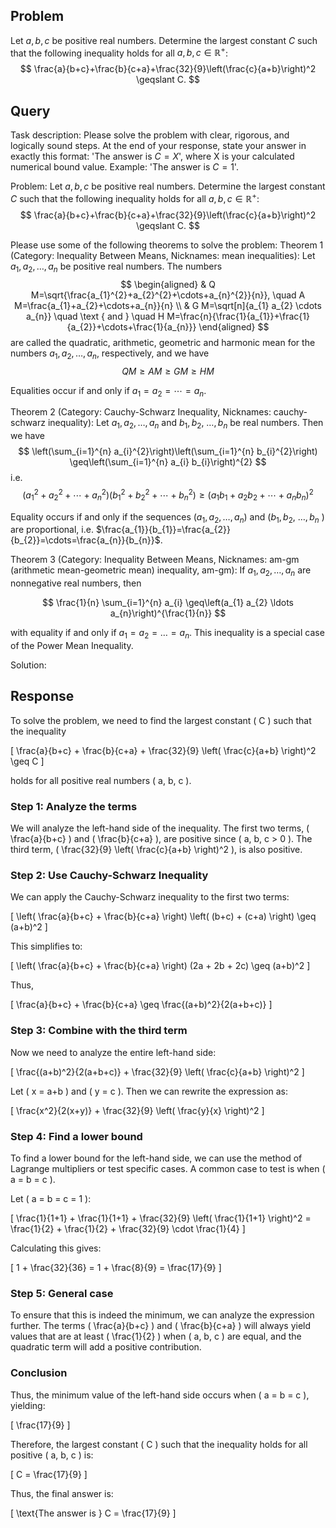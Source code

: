 ## Problem

Let $a, b, c$ be positive real numbers. Determine the largest constant $C$ such that the following inequality holds for all $a, b, c \in \mathbb{R}^{+}$:
$$
\frac{a}{b+c}+\frac{b}{c+a}+\frac{32}{9}\left(\frac{c}{a+b}\right)^2 \geqslant C.
$$

## Query

Task description: Please solve the problem with clear, rigorous, and logically sound steps. At the end of your response, state your answer in exactly this format: 'The answer is $C=X$', where X is your calculated numerical bound value. Example: 'The answer is $C=1$'.

Problem: Let $a, b, c$ be positive real numbers. Determine the largest constant $C$ such that the following inequality holds for all $a, b, c \in \mathbb{R}^{+}$:
$$
\frac{a}{b+c}+\frac{b}{c+a}+\frac{32}{9}\left(\frac{c}{a+b}\right)^2 \geqslant C.
$$

Please use some of the following theorems to solve the problem:
Theorem 1 (Category: Inequality Between Means, Nicknames: mean inequalities): Let $a_{1}, a_{2}, \ldots, a_{n}$ be positive real numbers. The numbers
$$
\begin{aligned}
& Q M=\sqrt{\frac{a_{1}^{2}+a_{2}^{2}+\cdots+a_{n}^{2}}{n}}, \quad A M=\frac{a_{1}+a_{2}+\cdots+a_{n}}{n} \\
& G M=\sqrt[n]{a_{1} a_{2} \cdots a_{n}} \quad \text { and } \quad H M=\frac{n}{\frac{1}{a_{1}}+\frac{1}{a_{2}}+\cdots+\frac{1}{a_{n}}}
\end{aligned}
$$
are called the quadratic, arithmetic, geometric and harmonic mean for the numbers $a_{1}, a_{2}, \ldots, a_{n}$, respectively, and we have
$$
Q M \geq A M \geq G M \geq H M
$$

Equalities occur if and only if $a_{1}=a_{2}=\cdots=a_{n}$.

Theorem 2 (Category: Cauchy-Schwarz Inequality, Nicknames: cauchy-schwarz inequality): Let $a_{1}, a_{2}, \ldots, a_{n}$ and $b_{1}, b_{2}$, $\ldots, b_{n}$ be real numbers. Then we have
$$
\left(\sum_{i=1}^{n} a_{i}^{2}\right)\left(\sum_{i=1}^{n} b_{i}^{2}\right) \geq\left(\sum_{i=1}^{n} a_{i} b_{i}\right)^{2}
$$
i.e.
$$
\left(a_{1}^{2}+a_{2}^{2}+\cdots+a_{n}^{2}\right)\left(b_{1}^{2}+b_{2}^{2}+\cdots+b_{n}^{2}\right) \geq\left(a_{1} b_{1}+a_{2} b_{2}+\cdots+a_{n} b_{n}\right)^{2}
$$

Equality occurs if and only if the sequences $\left(a_{1}, a_{2}, \ldots, a_{n}\right)$ and $\left(b_{1}, b_{2}\right.$, $\ldots, b_{n}$ ) are proportional, i.e. $\frac{a_{1}}{b_{1}}=\frac{a_{2}}{b_{2}}=\cdots=\frac{a_{n}}{b_{n}}$.

Theorem 3 (Category: Inequality Between Means, Nicknames: am-gm (arithmetic mean-geometric mean) inequality, am-gm): If $a_{1}, a_{2}, \ldots, a_{n}$ are nonnegative real numbers, then

$$
\frac{1}{n} \sum_{i=1}^{n} a_{i} \geq\left(a_{1} a_{2} \ldots a_{n}\right)^{\frac{1}{n}}
$$

with equality if and only if $a_{1}=a_{2}=\ldots=a_{n}$. This inequality is a special case of the Power Mean Inequality.

Solution:

## Response

To solve the problem, we need to find the largest constant \( C \) such that the inequality 

\[
\frac{a}{b+c} + \frac{b}{c+a} + \frac{32}{9} \left( \frac{c}{a+b} \right)^2 \geq C
\]

holds for all positive real numbers \( a, b, c \).

### Step 1: Analyze the terms

We will analyze the left-hand side of the inequality. The first two terms, \( \frac{a}{b+c} \) and \( \frac{b}{c+a} \), are positive since \( a, b, c > 0 \). The third term, \( \frac{32}{9} \left( \frac{c}{a+b} \right)^2 \), is also positive.

### Step 2: Use Cauchy-Schwarz Inequality

We can apply the Cauchy-Schwarz inequality to the first two terms:

\[
\left( \frac{a}{b+c} + \frac{b}{c+a} \right) \left( (b+c) + (c+a) \right) \geq (a+b)^2
\]

This simplifies to:

\[
\left( \frac{a}{b+c} + \frac{b}{c+a} \right) (2a + 2b + 2c) \geq (a+b)^2
\]

Thus,

\[
\frac{a}{b+c} + \frac{b}{c+a} \geq \frac{(a+b)^2}{2(a+b+c)}
\]

### Step 3: Combine with the third term

Now we need to analyze the entire left-hand side:

\[
\frac{(a+b)^2}{2(a+b+c)} + \frac{32}{9} \left( \frac{c}{a+b} \right)^2
\]

Let \( x = a+b \) and \( y = c \). Then we can rewrite the expression as:

\[
\frac{x^2}{2(x+y)} + \frac{32}{9} \left( \frac{y}{x} \right)^2
\]

### Step 4: Find a lower bound

To find a lower bound for the left-hand side, we can use the method of Lagrange multipliers or test specific cases. A common case to test is when \( a = b = c \).

Let \( a = b = c = 1 \):

\[
\frac{1}{1+1} + \frac{1}{1+1} + \frac{32}{9} \left( \frac{1}{1+1} \right)^2 = \frac{1}{2} + \frac{1}{2} + \frac{32}{9} \cdot \frac{1}{4}
\]

Calculating this gives:

\[
1 + \frac{32}{36} = 1 + \frac{8}{9} = \frac{17}{9}
\]

### Step 5: General case

To ensure that this is indeed the minimum, we can analyze the expression further. The terms \( \frac{a}{b+c} \) and \( \frac{b}{c+a} \) will always yield values that are at least \( \frac{1}{2} \) when \( a, b, c \) are equal, and the quadratic term will add a positive contribution.

### Conclusion

Thus, the minimum value of the left-hand side occurs when \( a = b = c \), yielding:

\[
\frac{17}{9}
\]

Therefore, the largest constant \( C \) such that the inequality holds for all positive \( a, b, c \) is:

\[
C = \frac{17}{9}
\]

Thus, the final answer is:

\[
\text{The answer is } C = \frac{17}{9}
\]